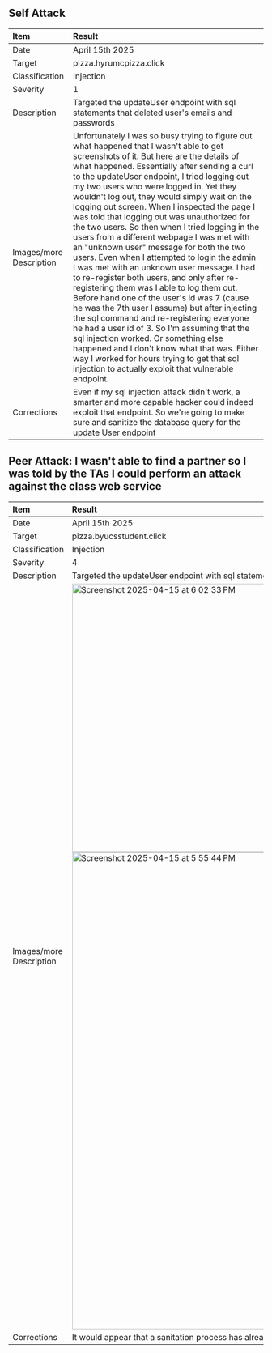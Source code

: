## Self Attack 
| **Item** | **Result** |
|:--------|:-----------|
| Date      | April 15th 2025 |
|Target   | pizza.hyrumcpizza.click |
| Classification    | Injection |
| Severity  | 1 |
| Description  | Targeted the updateUser endpoint with sql statements that deleted user's emails and passwords |
| Images/more Description  | Unfortunately I was so busy trying to figure out what happened that I wasn't able to get screenshots of it. But here are the details of what happened. Essentially after sending a curl to the updateUser endpoint, I tried logging out my two users who were logged in. Yet they wouldn't log out, they would simply wait on the logging out screen. When I inspected the page I was told that logging out was unauthorized for the two users. So then when I tried logging in the users from a different webpage I was met with an "unknown user" message for both the two users. Even when I attempted to login the admin I was met with an unknown user message. I had to re-register both users, and only after re-registering them was I able to log them out. Before hand one of the user's id was 7 (cause he was the 7th user I assume) but after injecting the sql command and re-registering everyone he had a user id of 3. So I'm assuming that the sql injection worked. Or something else happened and I don't know what that was. Either way I worked for hours trying to get that sql injection to actually exploit that vulnerable endpoint. |
| Corrections  | Even if my sql injection attack didn't work, a smarter and more capable hacker could indeed exploit that endpoint. So we're going to make sure and sanitize the database query for the update User endpoint|

## Peer Attack: I wasn't able to find a partner so I was told by the TAs I could perform an attack against the class web service
| **Item** | **Result** |
|:--------|:-----------|
| Date      | April 15th 2025 |
|Target   | pizza.byucsstudent.click |
| Classification    | Injection |
| Severity  | 4 |
| Description  | Targeted the updateUser endpoint with sql statements, but was not able to have an effect |
| Images/more Description  |        <img width="530" alt="Screenshot 2025-04-15 at 6 02 33 PM" src="https://github.com/user-attachments/assets/ccd563c4-99cb-4c5b-a3de-bde1dc44531a" />  <img width="943" alt="Screenshot 2025-04-15 at 5 55 44 PM" src="https://github.com/user-attachments/assets/eec01374-d725-45bb-a1b9-868dde8371b7"/> |
| Corrections  | It would appear that a sanitation process has already been implemented on their end of things. Which is fantastic |

